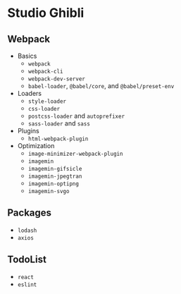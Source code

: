 # Studio Ghibli

## Webpack

- Basics
  - `webpack`
  - `webpack-cli`
  - `webpack-dev-server`
  - `babel-loader`, `@babel/core`, and `@babel/preset-env`
- Loaders
  - `style-loader`
  - `css-loader`
  - `postcss-loader` and `autoprefixer`
  - `sass-loader` and `sass`
- Plugins
  - `html-webpack-plugin`
- Optimization
  - `image-minimizer-webpack-plugin`
  - `imagemin`
  - `imagemin-gifsicle`
  - `imagemin-jpegtran`
  - `imagemin-optipng`
  - `imagemin-svgo`

## Packages

- `lodash`
- `axios`

## TodoList

- `react`
- `eslint`

